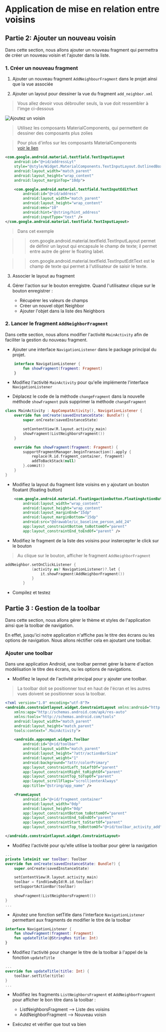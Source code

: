 # Application de mise en relation entre voisins

## Partie 2: Ajouter un nouveau voisin
Dans cette section, nous allons ajouter un nouveau fragment qui permettra de créer un nouveau voisin et l'ajouter dans la liste. 

### 1. Créer un nouveau fragment 

1. Ajouter un nouveau fragment ``AddNeighbourFragment`` dans le projet ainsi que la vue associée

2. Ajouter un layout pour dessiner la vue du fragment ``add_neighbor.xml``

> Vous allez devoir vous débrouller seuls, la vue doit ressembler à l'imge ci-dessous 

![Ajoutez un voisin](/neighbors.png "Nouveau voisin")

> Utilisez les composants MaterialComponents, qui permettent de dessiner des composants plus zolies

> Pour plus d'infos sur les composants MaterialComponents  
[voir le lien](https://material.io/develop/android/components)


```xml
<com.google.android.material.textfield.TextInputLayout
    android:id="@+id/addressLyt"
    style="@style/Widget.MaterialComponents.TextInputLayout.OutlinedBox"
    android:layout_width="match_parent"
    android:layout_height="wrap_content"
    android:layout_marginTop="10dp">

    <com.google.android.material.textfield.TextInputEditText
        android:id="@+id/address"
        android:layout_width="match_parent"
        android:layout_height="wrap_content"
        android:ems="10"
        android:hint="@string/hint_address"
        android:inputType="text" />
</com.google.android.material.textfield.TextInputLayout>

```

> Dans cet exemple 

>> com.google.android.material.textfield.TextInputLayout permet de définir un layout qui encapsule le champ de texte; il permet entre autre de gérer le floating label. 

>> com.google.android.material.textfield.TextInputEditText
est le champ de texte qui permet à l'utilisateur de saisir le texte. 
 
3. Associer le layout au fragment

4. Gérer l'action sur le bouton enregistre. Quand l'utilisateur clique sur le bouton enregistrer :
    - Récupérer les valeurs de champs 
    - Créer un nouvel objet Neighbor 
    - Ajouter l'objet dans la liste des Neighbors 


### 2. Lancer le fragment ``AddNeighborFragment``
Dans cette section, nous allons modifier l'activité ``MainActivity`` afin de faciliter la gestion du nouveau fragment. 

- Ajouter une interface ``NavigationListener`` dans le package principal du projet. 

```kotlin
    interface NavigationListener {
        fun showFragment(fragment: Fragment)
    }
```

- Modifiez l'activité ``MainActivity`` pour qu'elle implémente l'interface ``NavigationListener``

- Déplacez le code de la méthode ``changeFragment`` dans la nouvelle méthode ``showFragment`` puis supprimer la méthode ``changeFragment``

``` kotlin
class MainActivity : AppCompatActivity(), NavigationListener {
    override fun onCreate(savedInstanceState: Bundle?) {
        super.onCreate(savedInstanceState)

        setContentView(R.layout.activity_main)
        showFragment(ListNeighborsFragment())
    }

    override fun showFragment(fragment: Fragment) {
        supportFragmentManager.beginTransaction().apply {
            replace(R.id.fragment_container, fragment)
            addToBackStack(null)
        }.commit()
    }
}
```

- Modifiez la layout du fragment liste voisins en y ajoutant un bouton floatant (floating button)

```xml
    <com.google.android.material.floatingactionbutton.FloatingActionButton
        android:layout_width="wrap_content"
        android:layout_height="wrap_content"
        android:layout_marginEnd="15dp"
        android:layout_marginBottom="15dp"
        android:src="@drawable/ic_baseline_person_add_24"
        app:layout_constraintBottom_toBottomOf="parent"
        app:layout_constraintEnd_toEndOf="parent" />
```

- Modifiez le fragment de la liste des voisins pour instercepter le click sur le bouton 

> Au clique sur le bouton, afficher le fragment ``AddNeighborFragment``

```Kotlin
addNeighbor.setOnClickListener { 
            (activity as? NavigationListener)?.let { 
                it.showFragment(AddNeighborFragment())
            }
        }
```

- Compilez et testez

## Partie 3 : Gestion de la toolbar 
Dans cette section, nous allons gérer le thème et styles de l'application ainsi que la toolbar de navigation. 

En effet, jusqu'ici notre application n'affiche pas le titre des écrans ou les options de navigation. Nous allons réctifier cela en ajoutant une toolbar. 

### Ajouter une toolbar 
Dans une application Android, une toolbar permet gérer la barre d'action modélisation le titre des écrans, ou les options de navigations. 

- Modifiez le layout de l'activité principal pour y ajouter une toolbar. 
> La toolbar doit se positionner tout en haut de l'écran et les autres vues doivent se positionner sous la toolbar. 

```xml
<?xml version="1.0" encoding="utf-8"?>
<androidx.constraintlayout.widget.ConstraintLayout xmlns:android="http://schemas.android.com/apk/res/android"
    xmlns:app="http://schemas.android.com/apk/res-auto"
    xmlns:tools="http://schemas.android.com/tools"
    android:layout_width="match_parent"
    android:layout_height="match_parent"
    tools:context=".MainActivity">

    <androidx.appcompat.widget.Toolbar
        android:id="@+id/toolbar"
        android:layout_width="match_parent"
        android:layout_height="?attr/actionBarSize"
        android:layout_weight="1"
        android:background="?attr/colorPrimary"
        app:layout_constraintLeft_toLeftOf="parent"
        app:layout_constraintRight_toRightOf="parent"
        app:layout_constraintTop_toTopOf="parent"
        app:layout_scrollFlags="scroll|enterAlways"
        app:title="@string/app_name" />

    <FrameLayout
        android:id="@+id/fragment_container"
        android:layout_width="0dp"
        android:layout_height="0dp"
        app:layout_constraintBottom_toBottomOf="parent"
        app:layout_constraintEnd_toEndOf="parent"
        app:layout_constraintStart_toStartOf="parent"
        app:layout_constraintTop_toBottomOf="@+id/toolbar_activity_add" />

</androidx.constraintlayout.widget.ConstraintLayout>

```

- Modifiez l'activité pour qu'elle utilise la toolbar pour gérer la navigation 
```kotlin
...
private lateinit var toolbar: Toolbar
override fun onCreate(savedInstanceState: Bundle?) {
    super.onCreate(savedInstanceState)

    setContentView(R.layout.activity_main)
    toolbar = findViewById(R.id.toolbar)
    setSupportActionBar(toolbar)
    
    showFragment(ListNeighborsFragment())
}
...
```

- Ajoutez une fonction setTitle dans l'interface ``NavigationListener`` permettant aux fragments de modifier le titre de la toolbar

```kotlin
interface NavigationListener {
    fun showFragment(fragment: Fragment)
    fun updateTitle(@StringRes title: Int)
}
```

- Modifiez l'activité pour changer le titre de la toolbar à l'appel de la fonction ``updateTitle``

```kotlin
...
override fun updateTitle(title: Int) {
    toolbar.setTitle(title)
}
...

```

- Modifiez les fragments ``ListNeighborsFragment`` et ``AddNeighborFragment`` pour afficher le bon titre dans la toolbar : 
    - ListNeighborsFragment --> Liste des voisins
    - AddNeighborFragment --> Nouveau voisin

- Exécutez et vérifier que tout va bien 

